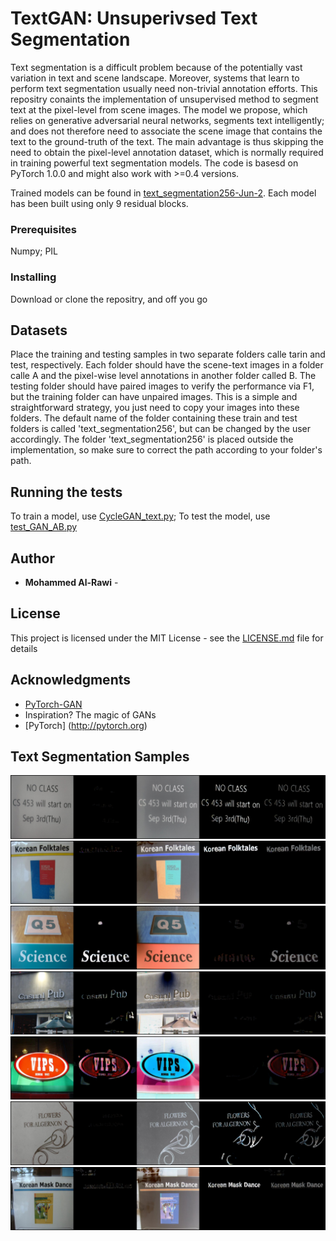 # TextGAN: Unsuperivsed Text Segmentation
Text segmentation is a difficult problem because of the potentially vast variation in text and scene landscape. Moreover, systems that learn to perform text segmentation usually need non-trivial annotation efforts. This repositry conaints the implementation of unsupervised method to segment text at the pixel-level from scene images. The model we propose, which relies on generative adversarial neural networks, segments text intelligently; and does not therefore need to associate the scene image that contains the text to the ground-truth of the text. The main advantage is thus skipping the need to obtain the pixel-level annotation dataset, which is normally required in training powerful text segmentation models. The code is basesd on PyTorch 1.0.0 and might also work with >=0.4 versions.

Trained models can be found in [text_segmentation256-Jun-2](https://github.com/morawi/TextGAN/tree/master/text_segmentation256-Jun-2). Each model has been built using only 9 residual blocks.


### Prerequisites

Numpy; 
PIL

### Installing

Download or clone the repositry, and off you go

## Datasets
Place the training and testing samples in two separate folders calle tarin and test, respectively. Each folder should have the scene-text images in a folder calle A and the pixel-wise level annotations in another folder called B. The testing folder should have paired images to verify the performance via F1, but the training folder can have unpaired images. This is a simple and straightforward strategy, you just need to copy your images into these folders. The default name of the folder containing these train and test folders is called 'text_segmentation256', but can be changed by the user accordingly. The folder 'text_segmentation256' is placed outside the implementation, so make sure to correct the path according to your folder's path. 

## Running the tests
To train a model, use [CycleGAN_text.py](https://github.com/morawi/TextGAN/blob/master/cyclegan_text.py);
To test the model, use [test_GAN_AB.py](https://github.com/morawi/TextGAN/blob/master/test_GAN_AB.py)


## Author

* **Mohammed Al-Rawi** - 

## License

This project is licensed under the MIT License - see the [LICENSE.md](LICENSE.md) file for details

## Acknowledgments

* [PyTorch-GAN](https://github.com/eriklindernoren/PyTorch-GAN)
* Inspiration? The magic of GANs
* [PyTorch] (http://pytorch.org)

## Text Segmentation Samples
![Samples](https://github.com/morawi/TextGAN/blob/master/generated_samples/0.png)
![Samples](https://github.com/morawi/TextGAN/blob/master/generated_samples/1.png)
![Samples](https://github.com/morawi/TextGAN/blob/master/generated_samples/2.png)
![Samples](https://github.com/morawi/TextGAN/blob/master/generated_samples/3.png)
![Samples](https://github.com/morawi/TextGAN/blob/master/generated_samples/4.png)
![Samples](https://github.com/morawi/TextGAN/blob/master/generated_samples/5.png)
![Samples](https://github.com/morawi/TextGAN/blob/master/generated_samples/6.png)



